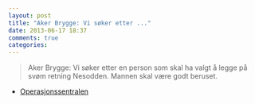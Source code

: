 ```yaml
---
layout: post
title: "Aker Brygge: Vi søker etter ..."
date: 2013-06-17 18:37
comments: true
categories: 
---
```


> Aker Brygge: Vi søker etter en person som skal ha valgt å legge på svøm retning Nesodden. Mannen skal være godt beruset.
- [Operasjonssentralen](https://twitter.com/oslopolitiops/status/346803894292201472)
